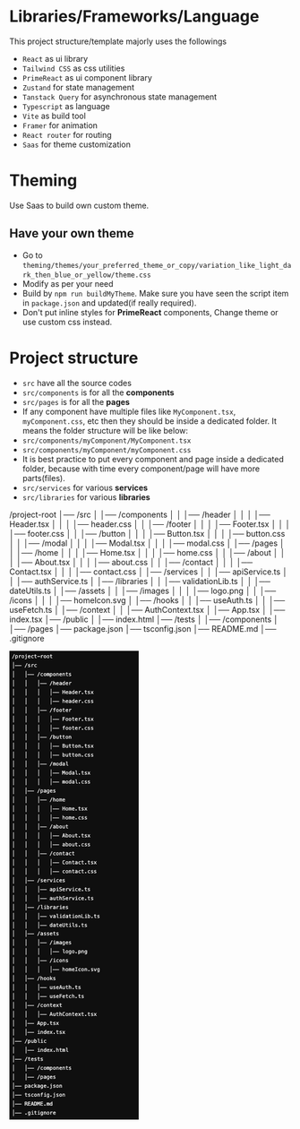 # Libraries/Frameworks/Language
This project structure/template majorly uses the followings
* `React` as ui library
* `Tailwind CSS` as css utilities
* `PrimeReact` as ui component library
* `Zustand` for state management
* `Tanstack Query` for asynchronous state management
* `Typescript` as language
* `Vite` as build tool
* `Framer` for animation
* `React router` for routing
* `Saas` for theme customization

# Theming
Use Saas to build own custom theme.

## Have your own theme
* Go to `theming/themes/your_preferred_theme_or_copy/variation_like_light_dark_then_blue_or_yellow/theme.css`
* Modify as per your need
* Build by `npm run buildMyTheme`. Make sure you have seen the script item in `package.json` and updated(if really required).
* Don't put inline styles for **PrimeReact** components, Change theme or use custom css instead.

# Project structure
* `src` have all the source codes
* `src/components` is for all the **components**
* `src/pages` is for all the **pages**
* If any component have multiple files like `MyComponent.tsx`, `myComponent.css`, etc then they should be inside a dedicated folder. It means the folder structure will be like below:
* `src/components/myComponent/MyComponent.tsx`
* `src/components/myComponent/myComponent.css`
* It is best practice to put every component and page inside a dedicated folder, because with time every component/page will have more parts(files).
* `src/services` for various **services**
* `src/libraries` for various **libraries**

/project-root
│── /src
│   │── /components
│   │   │── /header
│   │   │   │── Header.tsx
│   │   │   │── header.css
│   │   │── /footer
│   │   │   │── Footer.tsx
│   │   │   │── footer.css
│   │   │── /button
│   │   │   │── Button.tsx
│   │   │   │── button.css
│   │   │── /modal
│   │   │   │── Modal.tsx
│   │   │   │── modal.css
│   │── /pages
│   │   │── /home
│   │   │   │── Home.tsx
│   │   │   │── home.css
│   │   │── /about
│   │   │   │── About.tsx
│   │   │   │── about.css
│   │   │── /contact
│   │   │   │── Contact.tsx
│   │   │   │── contact.css
│   │── /services
│   │   │── apiService.ts
│   │   │── authService.ts
│   │── /libraries
│   │   │── validationLib.ts
│   │   │── dateUtils.ts
│   │── /assets
│   │   │── /images
│   │   │   │── logo.png
│   │   │── /icons
│   │   │   │── homeIcon.svg
│   │── /hooks
│   │   │── useAuth.ts
│   │   │── useFetch.ts
│   │── /context
│   │   │── AuthContext.tsx
│   │── App.tsx
│   │── index.tsx
│── /public
│   │── index.html
│── /tests
│   │── /components
│   │── /pages
│── package.json
│── tsconfig.json
│── README.md
│── .gitignore


![alt text](image.png)